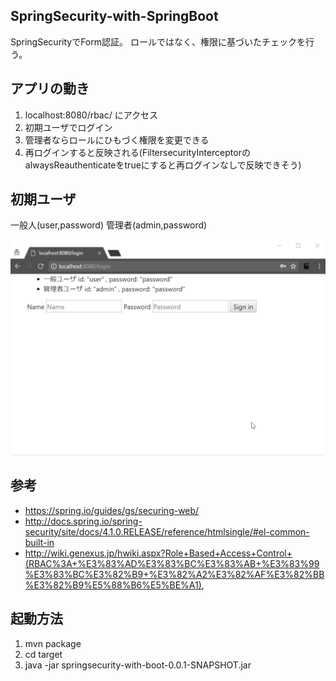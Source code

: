 SpringSecurity-with-SpringBoot
------------------------------
SpringSecurityでForm認証。
ロールではなく、権限に基づいたチェックを行う。

アプリの動き
------------
1. localhost:8080/rbac/ にアクセス
2. 初期ユーザでログイン
3. 管理者ならロールにひもづく権限を変更できる
4. 再ログインすると反映される(FiltersecurityInterceptorのalwaysReauthenticateをtrueにすると再ログインなしで反映できそう)

初期ユーザ
----------
一般人(user,password)
管理者(admin,password)

![アプリイメージ](images/security.gif)


参考
------
* https://spring.io/guides/gs/securing-web/
* http://docs.spring.io/spring-security/site/docs/4.1.0.RELEASE/reference/htmlsingle/#el-common-built-in
* http://wiki.genexus.jp/hwiki.aspx?Role+Based+Access+Control+(RBAC%3A+%E3%83%AD%E3%83%BC%E3%83%AB+%E3%83%99%E3%83%BC%E3%82%B9+%E3%82%A2%E3%82%AF%E3%82%BB%E3%82%B9%E5%88%B6%E5%BE%A1),

起動方法
--------
1. mvn package
2. cd target
3. java -jar springsecurity-with-boot-0.0.1-SNAPSHOT.jar  
